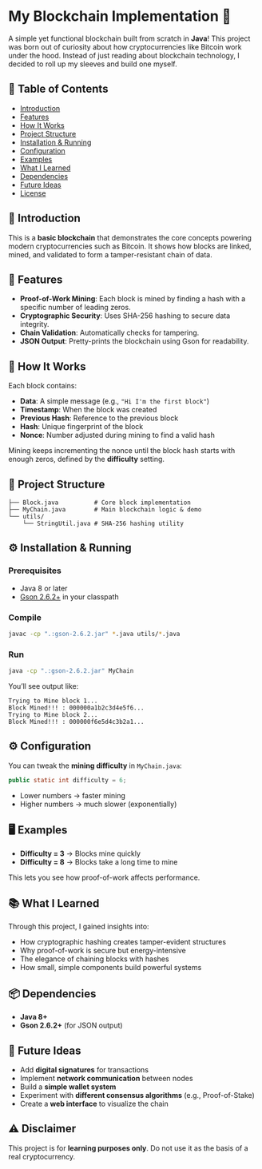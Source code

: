 # My Blockchain Implementation 🔗

A simple yet functional blockchain built from scratch in **Java**!
This project was born out of curiosity about how cryptocurrencies like Bitcoin work under the hood. Instead of just reading about blockchain technology, I decided to roll up my sleeves and build one myself.


## 📑 Table of Contents

* [Introduction](#introduction)
* [Features](#features)
* [How It Works](#how-it-works)
* [Project Structure](#project-structure)
* [Installation & Running](#installation--running)
* [Configuration](#configuration)
* [Examples](#examples)
* [What I Learned](#what-i-learned)
* [Dependencies](#dependencies)
* [Future Ideas](#future-ideas)
* [License](#license)


## 📌 Introduction

This is a **basic blockchain** that demonstrates the core concepts powering modern cryptocurrencies such as Bitcoin. It shows how blocks are linked, mined, and validated to form a tamper-resistant chain of data.


## 🚀 Features

* **Proof-of-Work Mining**: Each block is mined by finding a hash with a specific number of leading zeros.
* **Cryptographic Security**: Uses SHA-256 hashing to secure data integrity.
* **Chain Validation**: Automatically checks for tampering.
* **JSON Output**: Pretty-prints the blockchain using Gson for readability.


## 🔧 How It Works

Each block contains:

* **Data**: A simple message (e.g., `"Hi I'm the first block"`)
* **Timestamp**: When the block was created
* **Previous Hash**: Reference to the previous block
* **Hash**: Unique fingerprint of the block
* **Nonce**: Number adjusted during mining to find a valid hash

Mining keeps incrementing the nonce until the block hash starts with enough zeros, defined by the **difficulty** setting.


## 📂 Project Structure

```
├── Block.java          # Core block implementation
├── MyChain.java        # Main blockchain logic & demo
└── utils/
    └── StringUtil.java # SHA-256 hashing utility
```

## ⚙️ Installation & Running

### Prerequisites

* Java 8 or later
* [Gson 2.6.2+](https://github.com/google/gson) in your classpath

### Compile

```bash
javac -cp ".:gson-2.6.2.jar" *.java utils/*.java
```

### Run

```bash
java -cp ".:gson-2.6.2.jar" MyChain
```

You’ll see output like:

```
Trying to Mine block 1...
Block Mined!!! : 000000a1b2c3d4e5f6...
Trying to Mine block 2...
Block Mined!!! : 000000f6e5d4c3b2a1...
```

## ⚙️ Configuration

You can tweak the **mining difficulty** in `MyChain.java`:

```java
public static int difficulty = 6;
```

* Lower numbers → faster mining
* Higher numbers → much slower (exponentially)


## 🖥️ Examples

* **Difficulty = 3** → Blocks mine quickly
* **Difficulty = 8** → Blocks take a long time to mine

This lets you see how proof-of-work affects performance.


## 📚 What I Learned

Through this project, I gained insights into:

* How cryptographic hashing creates tamper-evident structures
* Why proof-of-work is secure but energy-intensive
* The elegance of chaining blocks with hashes
* How small, simple components build powerful systems


## 📦 Dependencies

* **Java 8+**
* **Gson 2.6.2+** (for JSON output)


## 🌱 Future Ideas

* Add **digital signatures** for transactions
* Implement **network communication** between nodes
* Build a **simple wallet system**
* Experiment with **different consensus algorithms** (e.g., Proof-of-Stake)
* Create a **web interface** to visualize the chain


## ⚠️ Disclaimer

This project is for **learning purposes only**.
Do not use it as the basis of a real cryptocurrency.
